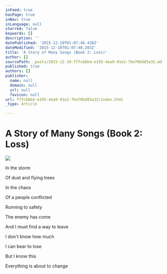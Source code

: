 ```yaml
---
inFeed: true
hasPage: true
inNav: true
inLanguage: null
starred: false
keywords: []
description: ''
datePublished: '2015-12-18T01:07:46.438Z'
dateModified: '2015-12-18T01:07:40.203Z'
title: 'A Story of Many Songs (Book 2: Loss)'
author: []
sourcePath: _posts/2015-12-18-fffcbbb4-e195-4ea9-91e2-7be70bd85a32.md
published: true
authors: []
publisher:
  name: null
  domain: null
  url: null
  favicon: null
url: fffcbbb4-e195-4ea9-91e2-7be70bd85a32/index.html
_type: Article

---
```

# A Story of Many Songs (Book 2: Loss)
![](https://the-grid-user-content.s3-us-west-2.amazonaws.com/cf3e4301-6c12-4462-b764-e32593cad82d.JPG)

In the storm

Of dust and flying trees

In the chaos

Of a people conflicted

Running to safety

The enemy has come

And I must find a way to leave

I don't know how much

I can bear to lose

But I know this

Everything is about to change